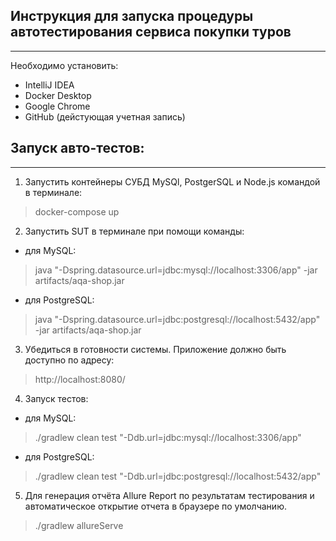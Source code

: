 ## Инструкция для запуска процедуры автотестирования сервиса покупки туров

***
 Необходимо установить:

- IntelliJ IDEA
- Docker Desktop
- Google Chrome
- GitHub (дейстующая учетная запись)

Запуск авто-тестов:
--- 
****

1. Запустить контейнеры СУБД MySQl, PostgerSQL и Node.js командой в терминале:

> docker-compose up

2. Запустить SUT в терминале при помощи команды:

- для MySQL:

> java "-Dspring.datasource.url=jdbc:mysql://localhost:3306/app" -jar artifacts/aqa-shop.jar

- для PostgreSQL:

> java "-Dspring.datasource.url=jdbc:postgresql://localhost:5432/app" -jar artifacts/aqa-shop.jar

3. Убедиться в готовности системы. Приложение должно быть доступно по адресу:

> http://localhost:8080/

4. Запуск тестов:

- для MySQL:

> ./gradlew clean test "-Ddb.url=jdbc:mysql://localhost:3306/app"

- для PostgreSQL:

> ./gradlew clean test "-Ddb.url=jdbc:postgresql://localhost:5432/app"

5. Для генерация отчёта Allure Report по результатам тестирования и автоматическое открытие отчета в браузере по умолчанию.

> ./gradlew allureServe
